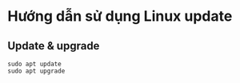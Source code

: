 # Hướng dẫn sử dụng Linux update

## Update & upgrade

```ubutun
sudo apt update
sudo apt upgrade 
```

